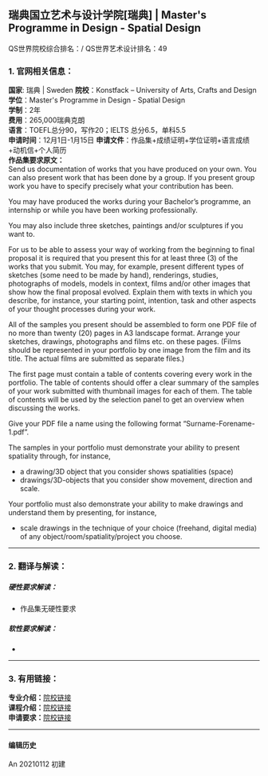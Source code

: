 ## 瑞典国立艺术与设计学院[瑞典] | Master's Programme in Design - Spatial Design

QS世界院校综合排名：/
QS世界艺术设计排名：49

### 1. 官网相关信息：

**国家**: 瑞典 | Sweden
**院校**：Konstfack – University of Arts, Crafts and Design  
**学位**：Master's Programme in Design - Spatial Design  
**学制**：2年  
**费用**：265,000瑞典克朗  
**语言**：TOEFL总分90，写作20；IELTS 总分6.5，单科5.5  
**申请时间**：12月1日-1月15日
**申请文件**：作品集+成绩证明+学位证明+语言成绩+动机信+个人简历  
**作品集要求原文：**   
Send us documentation of works that you have produced on your own. You can also present work that has been done by a group. If you present group work you have to specify precisely what your contribution has been.

You may have produced the works during your Bachelor’s programme, an internship or while you have been working professionally.

You may also include three sketches, paintings and/or sculptures if you want to.

For us to be able to assess your way of working from the beginning to final proposal it is required that you present this for at least three (3) of the works that you submit. You may, for example, present different types of sketches (some need to be made by hand), renderings, studies, photographs of models, models in context, films and/or other images that show how the final proposal evolved. Explain them with texts in which you describe, for instance, your starting point, intention, task and other aspects of your thought processes during your work.

All of the samples you present should be assembled to form one PDF file of no more than twenty (20) pages in A3 landscape format. Arrange your sketches, drawings, photographs and films etc. on these pages. (Films should be represented in your portfolio by one image from the film and its title. The actual films are submitted as separate files.)

The first page must contain a table of contents covering every work in the portfolio. The table of contents should offer a clear summary of the samples of your work submitted with thumbnail images for each of them. The table of contents will be used by the selection panel to get an overview when discussing the works.

Give your PDF file a name using the following format “Surname-Forename-1.pdf”.

The samples in your portfolio must demonstrate your ability to present spatiality through, for instance,
- a drawing/3D object that you consider shows spatialities (space)
- drawings/3D-objects that you consider show movement, direction and scale.

Your portfolio must also demonstrate your ability to make drawings and understand them by presenting, for instance,
- scale drawings in the technique of your choice (freehand, digital media) of any object/room/spatiality/project you choose.



---


### 2. 翻译与解读：

##### 硬性要求解读：
- 作品集无硬性要求  


##### 软性要求解读：
-


---


### 3. 有用链接：

**专业介绍：**[院校链接](https://www.konstfack.se/en/Education/Masters-Degree-Programmes/Design/Spatial-Design/)  
**课程介绍：**[院校链接](https://www.konstfack.se/en/Education/Masters-Degree-Programmes/Design/Spatial-Design/Course-descriptions-/)  
**申请要求：**[院校链接](https://www.konstfack.se/en/Education/Masters-Degree-Programmes/Design/Spatial-Design/)  


---


#### 编辑历史

An 20210112 初建  
